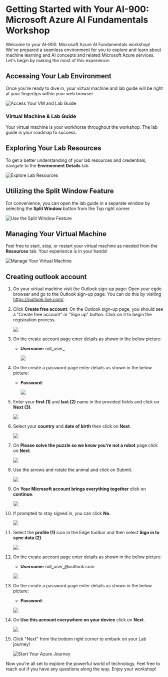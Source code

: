# Getting Started with Your AI-900: Microsoft Azure AI Fundamentals Workshop
 
Welcome to your AI-900: Microsoft Azure AI Fundamentals workshop! We've prepared a seamless environment for you to explore and learn about machine learning and AI concepts and related Microsoft Azure services. Let's begin by making the most of this experience:
 
## Accessing Your Lab Environment
 
Once you're ready to dive in, your virtual machine and lab guide will be right at your fingertips within your web browser.
 
![Access Your VM and Lab Guide](media/GettingStarted/labguide.png)

### Virtual Machine & Lab Guide
 
Your virtual machine is your workhorse throughout the workshop. The lab guide is your roadmap to success.
 
## Exploring Your Lab Resources
 
To get a better understanding of your lab resources and credentials, navigate to the **Environment Details** tab.
 
![Explore Lab Resources](media/env.png)
 
## Utilizing the Split Window Feature
 
For convenience, you can open the lab guide in a separate window by selecting the **Split Window** button from the Top right corner.
 
![Use the Split Window Feature](media/GettingStarted/spl.png)
 
## Managing Your Virtual Machine
 
Feel free to start, stop, or restart your virtual machine as needed from the **Resources** tab. Your experience is in your hands!
 
![Manage Your Virtual Machine](media/GettingStarted/res.png)

## Creating outlook account

1. On your virtual machine visit the Outlook sign-up page: Open your egde browser and go to the Outlook sign-up page. You can do this by visiting https://outlook.live.com/.

1. Click **Create free account**: On the Outlook sign-up page, you should see a "Create free account" or "Sign up" button. Click on it to begin the registration process.

    ![](media/24.png)

1. On the create account page enter details as shown in the below picture:

    - **Username:** odl_user_<inject key="DeploymentID" enableCopy="false" />

      ![](media/23.png)

1. On the create a password page enter details as shown in the below picture:

    - **Password**: <inject key="DeploymentID" enableCopy="false" />

      ![](media/22.png)

1. Enter your **first (1)** and **last (2)** name in the provided fields and click on **Next (3)**.

     ![](media/21.png)

1. Select your **country** and **date of birth** then click on **Next**.

      ![](media/20.png)

1. On **Please solve the puzzle so we know you're not a robot** page click on **Next**.

      ![](media/19.png)

1. Use the arrows and rotate the animal and click on Submit.

     ![](media/17.png)
      
1. On **Your Microsoft account brings everything together** click on **continue**.
 
    ![](media/16.png)

1. If prompted to stay signed in, you can click **No**.

    ![](media/15.png)

1. Select the **profile (1)** icon in the Edge toolbar and then select **Sign in to sync data (2)**.

   ![](media/14.png)

1. On the create account page enter details as shown in the below picture:

    - **Username:** odl_user_<inject key="DeploymentID" enableCopy="false" />@outlook.com

    ![](media/13.png)

1. On the create a password page enter details as shown in the below picture:

    - **Password**: <inject key="DeploymentID" enableCopy="false" />

   ![](media/12.png)

1. On **Use this account everywhere on your device** click on **Next**.

   ![](media/11.png)

1. Click "Next" from the bottom right corner to embark on your Lab journey!
 
   ![Start Your Azure Journey](media/GettingStarted/sc900-image(3).png)

Now you're all set to explore the powerful world of technology. Feel free to reach out if you have any questions along the way. Enjoy your workshop!

